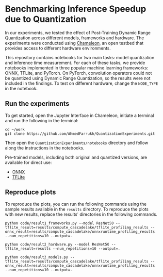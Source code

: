 # Benchmarking Inference Speedup due to Quantization
In our experiments, we tested the effect of Post-Training Dynamic Range Quantization across different models, frameworks and hardware. The experiments were conducted using [Chameleon](https://chameleoncloud.org/), an open testbed that provides access to different hardware environments. 

This repository contains notebooks for two main tasks: model quantization and inference time measurement. For each of these tasks, we provide notebooks implemented in three popular machine learning frameworks: ONNX, TFLite, and PyTorch. On PyTorch, convolution operators could not be quantized using Dynamic Range Quantization, so the results were not included in the findings. To test on different hardware, change the `NODE_TYPE` in the notebook. 

## Run the experiments
To get started, open the Jupyter Interface in Chameleon, initiate a terminal and run the following in the terminal:
```
cd ~/work
git clone https://github.com/AhmedFarrukh/QuantizationExperiments.git
```
Then open the `QuantizationExperiments/notebooks` directory and follow along the instructions in the notebooks.

Pre-trained models, including both original and quantized versions, are available for direct use:
* [ONNX](https://drive.google.com/drive/folders/1YD2eW0557lorRmmP5izPiVf5anjdFgdc?usp=drive_link)
* [TFLite](https://drive.google.com/drive/folders/1OcJ9ceYg6ZWFJ4QMR0zznsw0KVeHPa4h?usp=drive_link)

## Reproduce plots
To reproduce the plots, you can run the following commands using the sample results available in the `results` directory. To reproduce the plots with new results, replace the results' directories in the following commands. 

```
python code/result1_frameworks.py --model ResNet50 --tflite_result=results/compute_cascadelake/tflite_profiling_results --onnx_result=results/compute_cascadelake/onnxruntime_profiling_results --num_repetitions=10 --output=.
```

```
python code/result2_hardware.py --model ResNet50 --tflite_result=results --num_repetitions=10 --output=.  
```

```
python code/result3_models.py --tflite_result=results/compute_cascadelake/tflite_profiling_results --onnx_result=results/compute_cascadelake/onnxruntime_profiling_results --num_repetitions=10 --output=.
```





